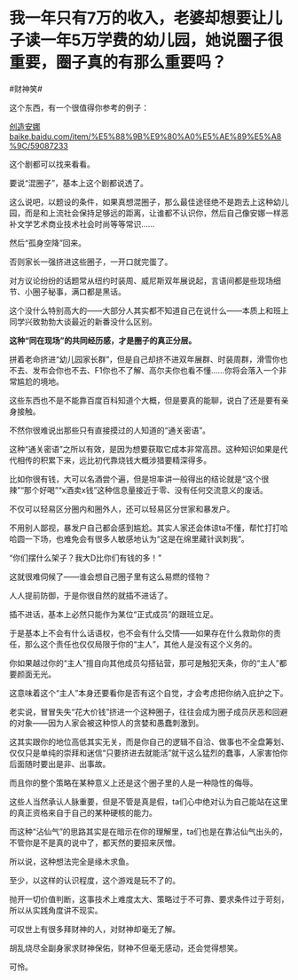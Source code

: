 # 我一年只有7万的收入，老婆却想要让儿子读一年5万学费的幼儿园，她说圈子很重要，圈子真的有那么重要吗？

\#财神笑#

这个东西，有一个很值得你参考的例子：

[创造安娜baike.baidu.com/item/%E5%88%9B%E9%80%A0%E5%AE%89%E5%A8%9C/59087233](https://link.zhihu.com/?target=https%3A//baike.baidu.com/item/%E5%88%9B%E9%80%A0%E5%AE%89%E5%A8%9C/59087233)

这个剧都可以找来看看。

要说“混圈子”，基本上这个剧都说透了。

这么说吧，以题设的条件，如果真想混圈子，那么最佳途径绝不是跑去上这种幼儿园，而是和上流社会保持足够远的距离，让谁都不认识你，然后自己像安娜一样恶补文学艺术商业技术社会时尚等等常识……

然后“孤身空降”回来。

否则家长一强挤进这些圈子，一开口就完蛋了。

对方议论纷纷的话题常从纽约时装周、威尼斯双年展说起，言语间都是些现场细节、小圈子秘事，满口都是黑话。

这个没什么特别高大的——大部分人其实都不知道自己在说什么——本质上和班上同学兴致勃勃大谈最近的新番没什么区别。

**这种“同在现场”的共同经历感，才是圈子的真正分层。**

拼着老命挤进“幼儿园家长群”，但是自己却挤不进双年展群、时装周群，滑雪你也不去、发布会你也不去、F1你也不了解、高尔夫你也看不懂……你将会落入一个非常尴尬的境地。

这些东西也不是不能靠百度百科知道个大概，但是要真的能聊，说白了还是要有亲身接触。

不然你很难说出那些只有直接摸过的人知道的“通关密语”。

这种“通关密语”之所以有效，是因为想要获取它成本非常高昂。这种知识如果是代代相传的积累下来，远比初代靠烧钱大概涉猎要精深得多。

比如你很有钱，大可以名酒尝个遍，但是坦率讲一般得出的结论就是“这个很辣”“那个好喝”“x酒卖x钱”这种信息量接近于零、没有任何交流意义的废话。

不仅可以轻易区分圈内和圈外人，还可以轻易区分世家和暴发户。

不用别人鄙视，暴发户自己都会感到尴尬。其实人家还会体谅ta不懂，帮忙打打哈哈圆一下场，也难免会有很多人敏感地认为“这是在绵里藏针讽刺我”。

“你们摆什么架子？我大D比你们有钱的多！”

这就很难伺候了——谁会想自己圈子里有这么易燃的怪物？



人人提前防御，于是你很自然的就插不进话了。

插不进话，基本上必然只能作为某位“正式成员”的跟班立足。

于是基本上不会有什么话语权，也不会有什么交情——如果存在什么救助你的责任，那么这个责任也仅仅局限于你的“主人”，其他人是没有这个义务的。

你如果越过你的“主人”擅自向其他成员勾搭钻营，那可是触犯天条，你的“主人”都要颜面无光。

这意味着这个“主人”本身还要看你是否有这个自觉，才会考虑把你纳入庇护之下。



老实说，冒冒失失“花大价钱”挤进一个这种圈子，往往会成为圈子成员厌恶和回避的对象——因为人家会被这种惊人的贪婪和愚蠢刺激到。

这其实跟你的地位高低其实无关，而是你自己的逻辑不自洽、做事也不全盘筹划、仅仅只是单纯的崇拜和迷信“只要挤进去就能活”就干这么猛烈的蠢事，人家害怕你后面随时要出是非、出事故。

而且你的整个策略在某种意义上还是这个圈子里的人是一种隐性的侮辱。

这些人当然承认人脉重要，但是不管是真是假，ta们心中绝对认为自己能站在这里的真正资格来自于自己的某种硬核的能力。

而这种“沾仙气”的思路其实是在暗示在你的理解里，ta们也是在靠沾仙气出头的，不管你是不是真的说中了，都天然的要招来厌憎。

所以说，这种想法完全是缘木求鱼。

至少，以这样的认识程度，这个游戏是玩不了的。

抛开一切价值判断，这事技术上难度太大、策略过于不可靠、要求条件过于苛刻，所以从实践角度讲不现实。



可叹世上有很多拜财神的人，对财神却毫无了解。

胡乱烧尽全副身家求财神保佑，财神不但毫无感动，还会觉得想笑。

可怜。

